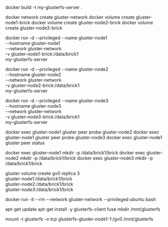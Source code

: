 
docker build -t my-glusterfs-server .


docker network create gluster-network
docker volume create gluster-node1-brick
docker volume create gluster-node2-brick
docker volume create gluster-node3-brick

docker run -d --privileged --name gluster-node1 \
--hostname gluster-node1 \
--network gluster-network \
-v gluster-node1-brick:/data/brick1 \
my-glusterfs-server


docker run -d --privileged --name gluster-node2 \
--hostname gluster-node2 \
--network gluster-network \
-v gluster-node2-brick:/data/brick1 \
my-glusterfs-server

docker run -d --privileged --name gluster-node3 \
--hostname gluster-node3 \
--network gluster-network \
-v gluster-node3-brick:/data/brick1 \
my-glusterfs-server



docker exec gluster-node1 gluster peer probe gluster-node2
docker exec gluster-node1 gluster peer probe gluster-node3
docker exec gluster-node1 gluster peer status


docker exec gluster-node1 mkdir -p /data/brick1/brick
docker exec gluster-node2 mkdir -p /data/brick1/brick
docker exec gluster-node3 mkdir -p /data/brick1/brick

gluster volume create gv0 replica 3 \
  gluster-node1:/data/brick1/brick \
  gluster-node2:/data/brick1/brick \
  gluster-node3:/data/brick1/brick



docker run -it --rm --network gluster-network --privileged ubuntu bash

apt-get update
apt-get install -y glusterfs-client fuse
mkdir /mnt/glusterfs

mount -t glusterfs -o tcp glusterfs-gluster-node1-1:/gv0 /mnt/glusterfs
